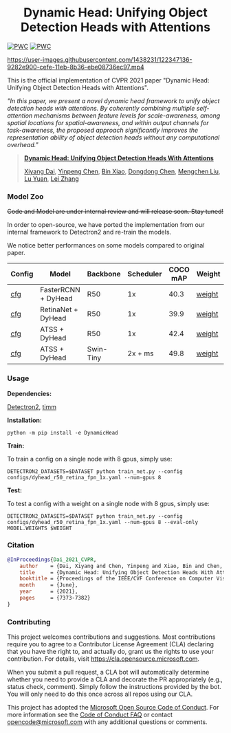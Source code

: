 
<div align="center">   

# Dynamic Head: Unifying Object Detection Heads with Attentions
</div>

[![PWC](https://img.shields.io/endpoint.svg?url=https://paperswithcode.com/badge/dynamic-head-unifying-object-detection-heads/object-detection-on-coco-minival)](https://paperswithcode.com/sota/object-detection-on-coco-minival?p=dynamic-head-unifying-object-detection-heads)
[![PWC](https://img.shields.io/endpoint.svg?url=https://paperswithcode.com/badge/dynamic-head-unifying-object-detection-heads/object-detection-on-coco)](https://paperswithcode.com/sota/object-detection-on-coco?p=dynamic-head-unifying-object-detection-heads)

https://user-images.githubusercontent.com/1438231/122347136-9282e900-cefe-11eb-8b36-ebe08736ec97.mp4


This is the official implementation of CVPR 2021 paper "Dynamic Head: Unifying Object Detection Heads with Attentions". 

_"In this paper, we present a novel dynamic head framework to unify object detection heads with attentions. 
By coherently combining multiple self-attention mechanisms between feature levels for scale-awareness, among spatial locations for spatial-awareness, and within output channels for task-awareness, the proposed approach significantly improves the representation ability of object detection heads without any computational overhead."_


>[**Dynamic Head: Unifying Object Detection Heads With Attentions**](https://arxiv.org/pdf/2106.08322.pdf)
>
>[Xiyang Dai](https://scholar.google.com/citations?user=QC8RwcoAAAAJ&hl=en), [Yinpeng Chen](https://scholar.google.com/citations?user=V_VpLksAAAAJ&hl=en), [Bin Xiao](https://scholar.google.com/citations?user=t5HZdzoAAAAJ&hl=en), [Dongdong Chen](https://scholar.google.com/citations?user=sYKpKqEAAAAJ&hl=zh-CN), [Mengchen Liu](https://scholar.google.com/citations?user=cOPQtYgAAAAJ&hl=zh-CN), [Lu Yuan](https://scholar.google.com/citations?user=k9TsUVsAAAAJ&hl=en), [Lei Zhang](https://scholar.google.com/citations?user=fIlGZToAAAAJ&hl=en) 


### Model Zoo

~~Code and Model are under internal review and will release soon. Stay tuned!~~

In order to open-source, we have ported the implementation from our internal framework to Detectron2 and re-train the models.

We notice better performances on some models compared to original paper.

| Config                                                                       |           Model         |   Backbone  | Scheduler | COCO mAP |  Weight                                                                                |       
|------------------------------------------------------------------------------|-------------------------|-------------|-----------|----------|----------------------------------------------------------------------------------------|                                                                                                                                                      
|  [cfg](configs/dyhead_r50_rcnn_fpn_1x.yaml)                                  |    FasterRCNN + DyHead  |   R50       | 1x        | 40.3     |  [weight](https://xiyang.blob.core.windows.net/public/dyhead_r50_rcnn_fpn_1x.pth)      |       
|  [cfg](configs/dyhead_r50_retina_fpn_1x.yaml)                                |    RetinaNet + DyHead   |   R50       | 1x        | 39.9     |  [weight](https://xiyang.blob.core.windows.net/public/dyhead_r50_retina_fpn_1x.pth)    |            
|  [cfg](configs/dyhead_r50_atss_fpn_1x.yaml)                                  |    ATSS + DyHead        |   R50       | 1x        | 42.4     |  [weight](https://xiyang.blob.core.windows.net/public/dyhead_r50_atss_fpn_1x.pth)      |   
|  [cfg](configs/dyhead_swint_atss_fpn_2x_ms.yaml)                             |    ATSS + DyHead        |   Swin-Tiny | 2x + ms   | 49.8     |  [weight](https://xiyang.blob.core.windows.net/public/dyhead_swint_atss_fpn_2x_ms.pth) |    


### Usage
**Dependencies:**

[Detectron2](https://detectron2.readthedocs.io/en/latest/tutorials/install.html), [timm](https://rwightman.github.io/pytorch-image-models/)

**Installation:**

```
python -m pip install -e DynamicHead
```

**Train:**

To train a config on a single node with 8 gpus, simply use:
```
DETECTRON2_DATASETS=$DATASET python train_net.py --config configs/dyhead_r50_retina_fpn_1x.yaml --num-gpus 8
```

**Test:**

To test a config with a weight on a single node with 8 gpus, simply use:
```
DETECTRON2_DATASETS=$DATASET python train_net.py --config configs/dyhead_r50_retina_fpn_1x.yaml --num-gpus 8 --eval-only MODEL.WEIGHTS $WEIGHT
```


### Citation

```BibTeX
@InProceedings{Dai_2021_CVPR,
    author    = {Dai, Xiyang and Chen, Yinpeng and Xiao, Bin and Chen, Dongdong and Liu, Mengchen and Yuan, Lu and Zhang, Lei},
    title     = {Dynamic Head: Unifying Object Detection Heads With Attentions},
    booktitle = {Proceedings of the IEEE/CVF Conference on Computer Vision and Pattern Recognition (CVPR)},
    month     = {June},
    year      = {2021},
    pages     = {7373-7382}
}
```



### Contributing

This project welcomes contributions and suggestions.  Most contributions require you to agree to a
Contributor License Agreement (CLA) declaring that you have the right to, and actually do, grant us
the rights to use your contribution. For details, visit https://cla.opensource.microsoft.com.

When you submit a pull request, a CLA bot will automatically determine whether you need to provide
a CLA and decorate the PR appropriately (e.g., status check, comment). Simply follow the instructions
provided by the bot. You will only need to do this once across all repos using our CLA.

This project has adopted the [Microsoft Open Source Code of Conduct](https://opensource.microsoft.com/codeofconduct/).
For more information see the [Code of Conduct FAQ](https://opensource.microsoft.com/codeofconduct/faq/) or
contact [opencode@microsoft.com](mailto:opencode@microsoft.com) with any additional questions or comments.

